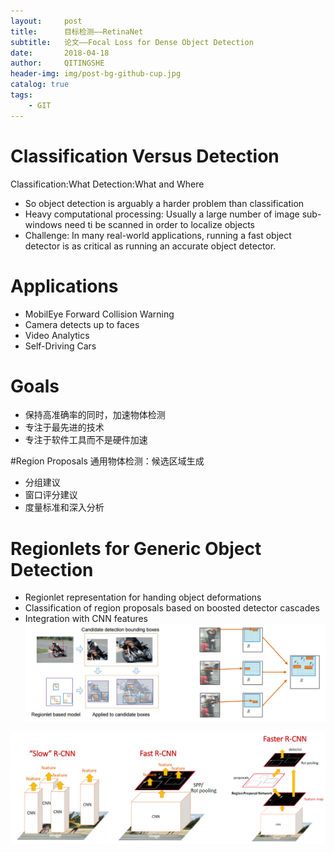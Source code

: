 ```yaml
---
layout:     post
title:      目标检测——RetinaNet
subtitle:   论文——Focal Loss for Dense Object Detection
date:       2018-04-18
author:     QITINGSHE
header-img: img/post-bg-github-cup.jpg
catalog: true
tags:
    - GIT
---
```

# Classification Versus Detection
Classification:What
Detection:What and Where
- So object detection is arguably a harder problem than classification 
- Heavy computational processing: Usually a large number of image sub-windows need ti be scanned in order to localize objects
- Challenge: In many real-world applications, running a fast object detector is as critical as running an accurate object detector.

# Applications
- MobilEye Forward Collision Warning
- Camera detects up to faces
- Video Analytics
- Self-Driving Cars

# Goals
- 保持高准确率的同时，加速物体检测
- 专注于最先进的技术
- 专注于软件工具而不是硬件加速

#Region Proposals
通用物体检测：候选区域生成
- 分组建议
- 窗口评分建议
- 度量标准和深入分析

# Regionlets for Generic Object Detection 
- Regionlet representation for handing object deformations
- Classification of region proposals based on boosted detector cascades
- Integration with CNN features
![Regionlet](../img/Detection-Regionlet.png)


![Regionlet](../img/Detection-R-CNN.png)







